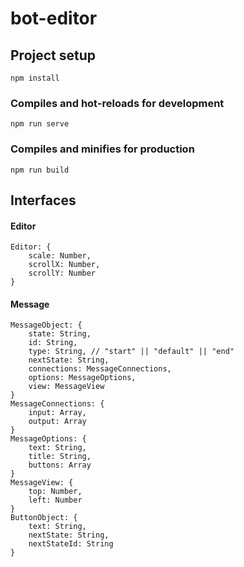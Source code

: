 # bot-editor

## Project setup
```
npm install
```

### Compiles and hot-reloads for development
```
npm run serve
```

### Compiles and minifies for production
```
npm run build
```


## Interfaces

#### Editor
```
Editor: {
    scale: Number,
    scrollX: Number,
    scrollY: Number
}
```

#### Message
```
MessageObject: {
    state: String,
    id: String,
    type: String, // "start" || "default" || "end"
    nextState: String,
    connections: MessageConnections,
    options: MessageOptions,
    view: MessageView
}
MessageConnections: {
    input: Array,
    output: Array
}
MessageOptions: {
    text: String,
    title: String,
    buttons: Array
}
MessageView: {
    top: Number,
    left: Number
}
ButtonObject: {
    text: String,
    nextState: String,
    nextStateId: String
}
```